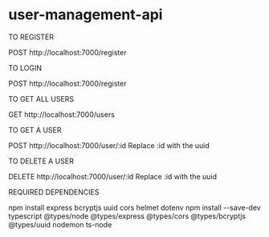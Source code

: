 # user-management-api

TO REGISTER

POST http://localhost:7000/register

TO LOGIN 

POST http://localhost:7000/register

TO GET ALL USERS

GET http://localhost:7000/users

TO GET A USER

POST http://localhost:7000/user/:id  Replace :id with the uuid

TO DELETE A USER 

DELETE http://localhost:7000/user/:id  Replace :id with the uuid


REQUIRED DEPENDENCIES

npm install express bcryptjs uuid cors helmet dotenv
npm install --save-dev typescript @types/node @types/express @types/cors @types/bcryptjs @types/uuid nodemon ts-node
